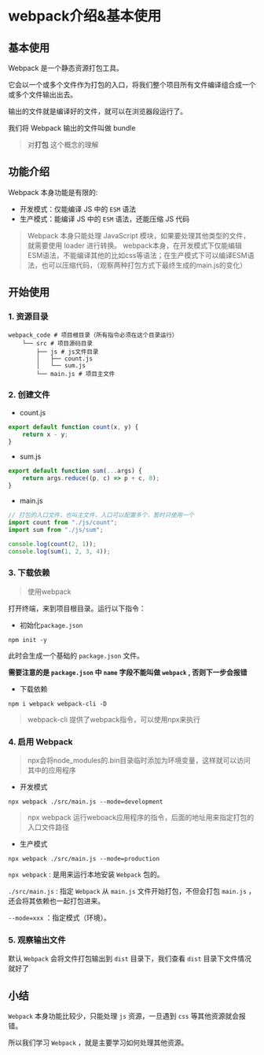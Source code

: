 # webpack介绍&基本使用

## 基本使用

Webpack 是一个静态资源打包工具。

它会以一个或多个文件作为打包的入口，将我们整个项目所有文件编译组合成一个或多个文件输出出去。

输出的文件就是编译好的文件，就可以在浏览器段运行了。

我们将 Webpack 输出的文件叫做 bundle

> 对**打包** 这个概念的理解 

## 功能介绍

Webpack 本身功能是有限的:

* 开发模式：仅能编译 JS 中的 `ESM` 语法
* 生产模式：能编译 JS 中的 `ESM` 语法，还能压缩 JS 代码

> Webpack 本身只能处理 JavaScript 模块，如果要处理其他类型的文件，就需要使用 loader 进行转换。
> webpack本身，在开发模式下仅能编辑ESM语法，不能编译其他的比如css等语法；在生产模式下可以编译ESM语法，也可以压缩代码，（观察两种打包方式下最终生成的main.js的变化）
## 开始使用

### 1. 资源目录

```text
webpack_code # 项目根目录（所有指令必须在这个目录运行）
    └── src # 项目源码目录
        ├── js # js文件目录
        │   ├── count.js
        │   └── sum.js
        └── main.js # 项目主文件
```

### 2. 创建文件

* count.js

```javascript
export default function count(x, y) {
    return x - y;
}
```

* sum.js

```javascript
export default function sum(...args) {
    return args.reduce((p, c) => p + c, 0);
}
```

* main.js

```javascript
// 打包的入口文件，也叫主文件，入口可以配置多个，暂时只使用一个
import count from "./js/count";
import sum from "./js/sum";

console.log(count(2, 1));
console.log(sum(1, 2, 3, 4));
```

### 3. 下载依赖

> 使用webpack

打开终端，来到项目根目录。运行以下指令：

* 初始化`package.json`

```text
npm init -y
```

此时会生成一个基础的 `package.json` 文件。

**需要注意的是 `package.json` 中 `name` 字段不能叫做 `webpack` , 否则下一步会报错**

* 下载依赖

```text
npm i webpack webpack-cli -D
```

> webpack-cli 提供了webpack指令，可以使用npx来执行

### 4. 启用 Webpack

> npx会将node_modules的.bin目录临时添加为环境变量，这样就可以访问其中的应用程序

* 开发模式

```text
npx webpack ./src/main.js --mode=development
```

> npx webpack 运行weboack应用程序的指令，后面的地址用来指定打包的入口文件路径

* 生产模式

```text
npx webpack ./src/main.js --mode=production
```
`npx webpack` : 是用来运行本地安装 `Webpack` 包的。

`./src/main.js` : 指定 `Webpack` 从 `main.js` 文件开始打包，不但会打包 `main.js` ，还会将其依赖也一起打包进来。

`--mode=xxx` ：指定模式（环境）。

### 5. 观察输出文件

默认 `Webpack` 会将文件打包输出到 `dist` 目录下，我们查看 `dist` 目录下文件情况就好了

## 小结

`Webpack` 本身功能比较少，只能处理 `js` 资源，一旦遇到 `css` 等其他资源就会报错。

所以我们学习 `Webpack` ，就是主要学习如何处理其他资源。
